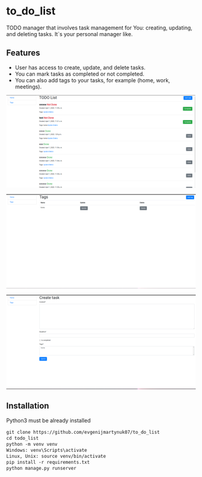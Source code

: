 # to_do_list

TODO manager that involves task management for You: creating, updating, and deleting tasks.
It`s your personal manager like.

## Features
* User has access to create, update, and delete tasks.
* You can mark tasks as completed or not completed.
* You can also add tags to your tasks, for example (home, work, meetings).

![](demo/home.png)

![page-1.png](demo/page-1.png)

![page-2.png](demo/page-2.png)

## Installation

Python3 must be already installed

```shell
git clone https://github.com/evgenijmartynuk07/to_do_list
cd todo_list
python -m venv venv
Windows: venv\Scripts\activate
Linux, Unix: source venv/bin/activate
pip install -r requirements.txt
python manage.py runserver
```